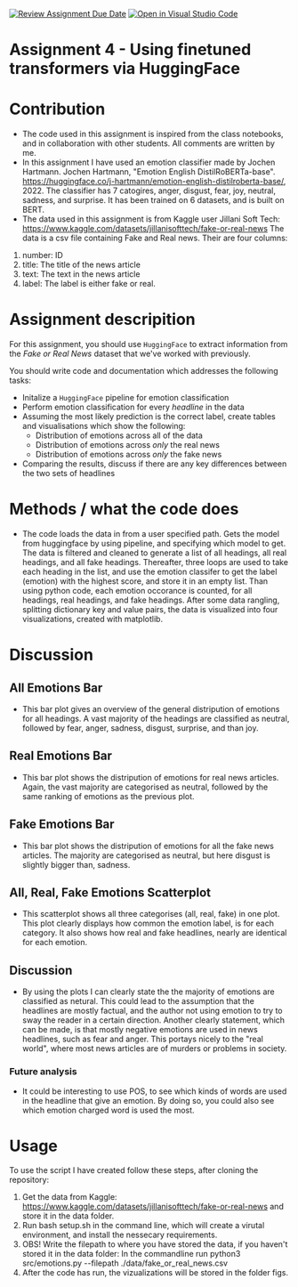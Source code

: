 [![Review Assignment Due Date](https://classroom.github.com/assets/deadline-readme-button-24ddc0f5d75046c5622901739e7c5dd533143b0c8e959d652212380cedb1ea36.svg)](https://classroom.github.com/a/BhnScEmU)
[![Open in Visual Studio Code](https://classroom.github.com/assets/open-in-vscode-718a45dd9cf7e7f842a935f5ebbe5719a5e09af4491e668f4dbf3b35d5cca122.svg)](https://classroom.github.com/online_ide?assignment_repo_id=10838452&assignment_repo_type=AssignmentRepo)

# Assignment 4 - Using finetuned transformers via HuggingFace

# Contribution 

- The code used in this assignment is inspired from the class notebooks, and in collaboration with other students. All comments are written by me. 
- In this assignment I have used an emotion classifier made by Jochen Hartmann. Jochen Hartmann, "Emotion English DistilRoBERTa-base". https://huggingface.co/j-hartmann/emotion-english-distilroberta-base/, 2022. The classifier has 7 catogires, anger, disgust, fear, joy, neutral, sadness, and surprise. It has been trained on 6 datasets, and is built on BERT. 
- The data used in this assignment is from Kaggle user Jillani Soft Tech: https://www.kaggle.com/datasets/jillanisofttech/fake-or-real-news The data is a csv file containing Fake and Real news. Their are four columns:
1. number: ID
2. title: The title of the news article
3. text: The text in the news article
4. label: The label is either fake or real. 

# Assignment descripition 

For this assignment, you should use ```HuggingFace``` to extract information from the *Fake or Real News* dataset that we've worked with previously.

You should write code and documentation which addresses the following tasks:

- Initalize a ```HuggingFace``` pipeline for emotion classification
- Perform emotion classification for every *headline* in the data
- Assuming the most likely prediction is the correct label, create tables and visualisations which show the following:
  - Distribution of emotions across all of the data
  - Distribution of emotions across *only* the real news
  - Distribution of emotions across *only* the fake news
- Comparing the results, discuss if there are any key differences between the two sets of headlines

# Methods / what the code does 

- The code loads the data in from a user specified path. Gets the model from huggingface by using pipeline, and specifying which model to get. The data is filtered and cleaned to generate a list of all headings, all real headings, and all fake headings. Thereafter, three loops are used to take each heading in the list, and use the emotion classifer to get the label (emotion) with the highest score, and store it in an empty list. Than using python code, each emotion occorance is counted, for all headings, real headings, and fake headings. After some data rangling, splitting dictionary key and value pairs, the data is visualized into four visualizations, created with matplotlib.

# Discussion

## All Emotions Bar
- This bar plot gives an overview of the general distripution of emotions for all headings. A vast majority of the headings are classified as neutral, followed by fear, anger, sadness, disgust, surprise, and than joy. 
## Real Emotions Bar
-  This bar plot shows the distripution of emotions for real news articles. Again, the vast majority are categorised as neutral, followed by the same ranking of emotions as the previous plot. 
## Fake Emotions Bar
- This bar plot shows the distripution of emotions for all the fake news articles. The majority are categorised as neutral, but here disgust is slightly bigger than, sadness. 
## All, Real, Fake Emotions Scatterplot
- This scatterplot shows all three categorises (all, real, fake) in one plot. This plot clearly displays how common the emotion label, is for each category. It also shows how real and fake headlines, nearly are identical for each emotion.

## Discussion 
- By using the plots I can clearly state the the majority of emotions are classified as netural. This could lead to the assumption that the headlines are mostly factual, and the author not using emotion to try to sway the reader in a certain direction. Another clearly statement, which can be made, is that mostly negative emotions are used in news headlines, such as fear and anger. This portays nicely to the "real world", where most news articles are of murders or problems in society. 

### Future analysis 
- It could be interesting to use POS, to see which kinds of words are used in the headline that give an emotion. By doing so, you could also see which emotion charged word is used the most.

# Usage

To use the script I have created follow these steps, after cloning the repository:

1. Get the data from Kaggle: https://www.kaggle.com/datasets/jillanisofttech/fake-or-real-news and store it in the data folder.
2. Run bash setup.sh in the command line, which will create a virutal environment, and install the nessecary requirements. 
3. OBS! Write the filepath to where you have stored the data, if you haven't stored it in the data folder: In the commandline run python3 src/emotions.py --filepath ./data/fake_or_real_news.csv
4. After the code has run, the vizualizations will be stored in the folder figs.